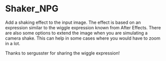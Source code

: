 # Shaker_NPG

Add a shaking effect to the input image. The effect is based on an expression similar to the wiggle expression known from After Effects.
There are also some options to extend the image when you are simulating a camera shake. This can help in some cases where you would have to zoom in a lot.

Thanks to sergusster for sharing the wiggle expression!
